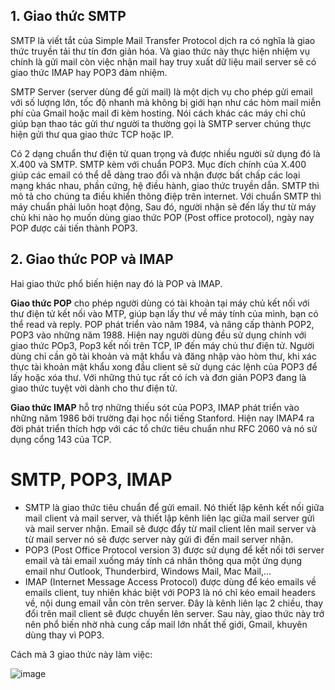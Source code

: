 ## 1. Giao thức SMTP

SMTP là viết tắt của Simple Mail Transfer Protocol dịch ra có nghĩa là giao thức truyền tải thư tín đơn giản hóa. Và giao thức này thực hiện nhiệm vụ chính là gửi mail còn việc nhận mail hay truy xuất dữ liệu mail server sẽ có giao thức IMAP hay POP3 đảm nhiệm.

SMTP Server (server dùng để gửi mail) là một dịch vụ cho phép gửi email với số lượng lớn, tốc độ nhanh mà không bị giới hạn như các hòm mail miễn phí của Gmail hoặc mail đi kèm hosting. Nói cách khác các máy chỉ chủ giúp bạn thao tác gửi thư người ta thường gọi là SMTP server chúng thực hiện gửi thư qua giao thức TCP hoặc IP.

Có 2 dạng chuẩn thư điện tử quan trọng và được nhiều người sử dụng đó là X.400 và SMTP. SMTP kèm với chuẩn POP3. Mục đích chính của X.400 giúp các email có thể dễ dàng trao đổi và nhận được bất chấp các loại mạng khác nhau, phần cứng, hệ điều hành, giao thức truyền dẫn. SMTP thì mô tả cho chúng ta điều khiển thông điệp trên internet. Với chuẩn SMTP thì máy chuẩn phải luôn hoạt động, Sau đó, người nhận sẽ đến lấy thư từ máy chủ khi nào họ muốn dùng giao thức POP (Post office protocol), ngày nay POP được cải tiến thành POP3.

## 2. Giao thức POP và IMAP

Hai giao thức phổ biến hiện nay đó là POP và IMAP.

**Giao thức POP** cho phép người dùng có tài khoản tại máy chủ kết nối với thư điện tử kết nối vào MTP, giúp bạn lấy thư về máy tính của mình, bạn có thể read và reply. POP phát triển vào năm 1984, và nâng cấp thành POP2, POP3 vào những năm 1988. Hiện nay người dùng đều sử dụng chính với giao thức POp3, Pop3 kết nối trên TCP, IP đến máy chủ thư điện tử. Người dùng chỉ cần gõ tài khoản và mật khẩu và đăng nhập vào hòm thư, khi xác thực tài khoản mật khẩu xong đầu client sẽ sử dụng các lệnh của POP3 để lấy hoặc xóa thư. Với những thủ tục rất có ích và đơn giản POP3 đang là giao thức tuyệt vời dành cho thư điện tử.

**Giao thức IMAP** hỗ trợ những thiếu sót của POP3, IMAP phát triển vào những năm 1986 bởi trường đại học nổi tiếng Stanford. Hiện nay IMAP4 ra đời phát triển thích hợp với các tổ chức tiêu chuẩn như RFC 2060 và nó sử dụng cổng 143 của TCP.

# SMTP, POP3, IMAP

- SMTP là giao thức tiêu chuẩn để gửi email. Nó thiết lập kênh kết nối giữa mail client và mail server, và thiết lập kênh liên lạc giữa mail server gửi và mail server nhận. Email sẽ được đẩy từ mail client lên mail server và từ mail server nó sẽ được server này gửi đi đến mail server nhận.
- POP3 (Post Office Protocol version 3) được sử dụng để kết nối tới server email và tải email xuống máy tính cá nhân thông qua một ứng dụng email như Outlook, Thunderbird, Windows Mail, Mac Mail,...
- IMAP (Internet Message Access Protocol) được dùng để kéo emails về emails client, tuy nhiên khác biệt với POP3 là nó chỉ kéo email headers về, nội dung email vẫn còn trên server. Đây là kênh liên lạc 2 chiều, thay đổi trên mail client sẽ được chuyển lên server. Sau này, giao thức này trở nên phổ biến nhờ nhà cung cấp mail lớn nhất thế giới, Gmail, khuyên dùng thay vì POP3.

Cách mà 3 giao thức này làm việc:

![image](https://user-images.githubusercontent.com/111716161/190992855-95e57a7d-1592-4a88-9461-7647bb05c038.png)

